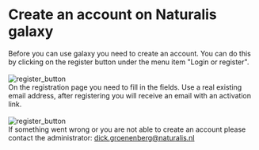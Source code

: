 # Create an account on Naturalis galaxy
Before you can use galaxy you need to create an account. You can do this by clicking on the register button under the menu item "Login or register".
<br /><br />
![register_button](https://github.com/naturalis/naturalis-galaxy-tutorials/blob/master/Create%20account/img/register_button.jpg)
<br />
On the registration page you need to fill in the fields. Use a real existing email address, after registering you will receive an email with an activation link.
<br /><br />
![register_button](https://github.com/naturalis/naturalis-galaxy-tutorials/blob/master/Create%20account/img/register_fields.jpg)
<br />
If something went wrong or you are not able to create an account please contact the administrator: dick.groenenberg@naturalis.nl
